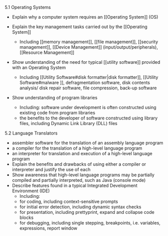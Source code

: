 5.1 Operating Systems 

- Explain why a computer system requires an [[Operating System]] (OS) 

- Explain the key management tasks carried out by the [[Operating System]] 
	- Including [[memory management]], [[file management]], [[security management]], [[Device Management]] (input/output/peripherals), [[Resource Management]] 
- Show understanding of the need for typical [[utility software]] provided with an Operating System 
	- Including [[Utility Software#disk formatter|disk formatter]], [[Utility Software#malware ]], defragmentation software, disk contents analysis/ disk repair software, file compression, back-up software 
- Show understanding of program libraries 
	- Including: software under development is often constructed using existing code from program libraries 
	- the benefits to the developer of software constructed using library files, including Dynamic Link Library (DLL) files

5.2 Language Translators

- assembler software for the translation of an assembly language program 
- a compiler for the translation of a high-level language program 
- an interpreter for translation and execution of a high-level language program
- Explain the benefits and drawbacks of using either a compiler or interpreter and justify the use of each 
- Show awareness that high-level language programs may be partially compiled and partially interpreted, such as Java (console mode) 
- Describe features found in a typical Integrated Development Environment (IDE) 
	- Including: 
	- for coding, including context-sensitive prompts  
	- for initial error detection, including dynamic syntax checks 
	- for presentation, including prettyprint, expand and collapse code blocks 
	- for debugging, including single stepping, breakpoints, i.e. variables, expressions, report window